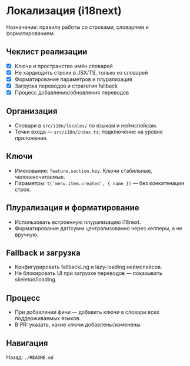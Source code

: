 # Локализация (i18next)

Назначение: правила работы со строками, словарями и форматированием.

## Чеклист реализации
- [x] Ключи и пространство имён словарей
- [x] Не хардкодить строки в JSX/TS, только из словарей
- [x] Форматирование параметров и плурализация
- [x] Загрузка переводов и стратегия fallback
- [x] Процесс добавления/обновления переводов

## Организация
- Словари в `src/i18n/locales/` по языкам и неймспейсам.
- Точки входа — `src/i18n/index.ts`; подключение на уровне приложения.

## Ключи
- Именование: `feature.section.key`. Ключи стабильные, человекочитаемые.
- Параметры: `t('menu.item.created', { name })` — без конкатенации строк.

## Плурализация и форматирование
- Использовать встроенную плурализацию i18next.
- Форматирование дат/сумм централизованно через хелперы, а не вручную.

## Fallback и загрузка
- Конфигурировать fallbackLng и lazy-loading неймспейсов.
- Не блокировать UI при загрузке переводов — показывать skeleton/loading.

## Процесс
- При добавлении фичи — добавить ключи в словари всех поддерживаемых языков.
- В PR: указать, какие ключи добавлены/изменены.

## Навигация
Назад: `./README.md`